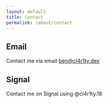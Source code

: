 ```yaml
---
layout: default
title: Contact
permalink: /about/contact
---
```


## Email
Contact me via email [ben@cl4r1ty.dev](mailto:ben@cl4r1ty.dev)

## Signal
Contact me on Signal using @cl4r1ty.18
